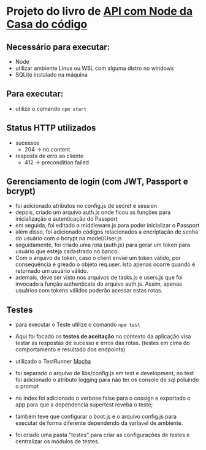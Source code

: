 # Projeto do livro de [API com Node da Casa do código](https://www.casadocodigo.com.br/products/livro-apis-nodejs)

## Necessário para executar:

- Node
- utilizar ambiente Linux ou WSL com alguma distro no windows
- SQLite instalado na máquina

## Para executar:

- utilize o comando `npm start`

## Status HTTP utilizados

- sucessos
  - 204 -> no content
- resposta de erro ao cliente
  - 412 -> precondition failed

## Gerenciamento de login (com JWT, Passport e bcrypt)

- foi adicionado atributos no config.js de secret e session
- depois, criado um arquivo auth.js onde ficou as funções para inicialização e autenticação do Passport
- em seguida, foi editado o middleware.js para poder inicializar o Passport
- além disso, foi adicionado códigos relacionados a encriptação de senha do usuário com o bcrypt na model/User.js
- seguidamente, foi criado uma rota (auth.js) para gerar um token para usuário que esteja cadastrado no banco.
- Com o arquivo de token, caso o client enviei um token válido, por consequência é greado o objeto req.user. Isto apenas ocorre quando é retornado um usuário válido.
- ademais, deve ser visto nos arquivos de tasks.js e users.js que foi invocado a função authenticate do arquivo auth.js. Assim, apenas usuários com tokens válidos poderão acessar estas rotas.

## Testes 

- para executar o Teste utilize o comando `npm test`

- Aqui foi focado os __testes de aceitação__ no contexto da aplicação visa testar as respostas de sucesso e erros das rotas. (testes em cima do comportamento e resultado dos endpoints)
- utilizado o TestRunner [Mocha](https://mochajs.org/)
- foi separado o arquivo de libs/config.js em test e development, no test foi adicionado o atributo logging para não ter os console de sql poluindo o prompt
- no index foi adicionado o verbose:false para o cossign e exportado o app para que a dependencia supertest reveba o teste;
- também teve que configurar o boot.js e o arquivo config.js para executar de forma diferente dependendo da variavel de ambiente.
- foi criado uma pasta "testes" para criar as configurações de testes e centralizar os módulos de testes.
